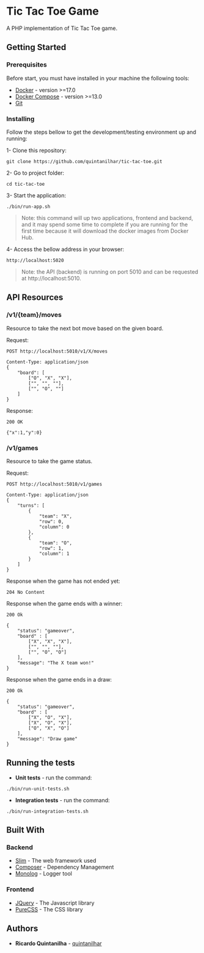 # Tic Tac Toe Game

A PHP implementation of Tic Tac Toe game.

## Getting Started

### Prerequisites

Before start, you must have installed in your machine the following tools:

* [Docker](https://docs.docker.com/engine/installation/) - version >=17.0
* [Docker Compose](https://docs.docker.com/compose/install/) - version >=13.0
* [Git](https://git-scm.com/)


### Installing

Follow the steps bellow to get the development/testing environment up and running:


1- Clone this repository:

```shell
git clone https://github.com/quintanilhar/tic-tac-toe.git

```

2- Go to project folder:
```shell
cd tic-tac-toe
```

3- Start the application:
```shell
./bin/run-app.sh
```
> Note: this command will up two applications, frontend and backend, and it may 
spend some time to complete if you are running for the first time because it 
will download the docker images from Docker Hub.

4- Access the bellow address in your browser:
```shell
http://localhost:5020
```

> Note: the API (backend) is running on port 5010 and can be requested at 
http://localhost:5010.

## API Resources

### /v1/{team}/moves
Resource to take the next bot move based on the given board.

Request:
```shell
POST http://localhost:5010/v1/X/moves

Content-Type: application/json
{
    "board": [ 
        ["O", "X", "X"],
        ["", "", ""],
        ["", "O", ""]
    ]
} 
```

Response:
```shell
200 OK

{"x":1,"y":0}

```

### /v1/games
Resource to take the game status.

Request:
```shell
POST http://localhost:5010/v1/games

Content-Type: application/json
{
    "turns": [
        {
            "team": "X",
            "row": 0,
            "column": 0
        },
        {
            "team": "O",
            "row": 1,
            "column": 1
        }
    ]
}
```

Response when the game has not ended yet:
```shell
204 No Content

```

Response when the game ends with a winner:
```shell
200 Ok

{
    "status": "gameover",
    "board" : [
        ["X", "X", "X"],
        ["", "", ""],
        ["", "O", "O"]
    ],
    "message": "The X team won!"
}

```

Response when the game ends in a draw:
```shell
200 Ok

{
    "status": "gameover",
    "board" : [
        ["X", "O", "X"],
        ["X", "O", "X"],
        ["O", "X", "O"]
    ],
    "message": "Draw game"
}

```

## Running the tests

* **Unit tests** - run the command:

```shell
./bin/run-unit-tests.sh

```

* **Integration tests** - run the command:

```shell
./bin/run-integration-tests.sh
```

## Built With

### Backend

* [Slim](https://www.slimframework.com/docs/) - The web framework used
* [Composer](https://getcomposer.org/) - Dependency Management
* [Monolog](https://seldaek.github.io/monolog/) - Logger tool

### Frontend

* [JQuery](https://jquery.com/) - The Javascript library
* [PureCSS](https://purecss.io/) - The CSS library

## Authors

* **Ricardo Quintanilha** - [quintanilhar](https://github.com/quintanilhar)
